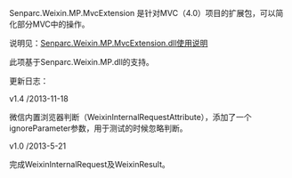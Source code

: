  Senparc.Weixin.MP.MvcExtension 是针对MVC（4.0）项目的扩展包，可以简化部分MVC中的操作。
 
 说明见：[Senparc.Weixin.MP.MvcExtension.dll使用说明](https://github.com/JeffreySu/WeiXinMPSDK/wiki/Senparc.Weixin.MP.MvcExtension.dll%E4%BD%BF%E7%94%A8%E8%AF%B4%E6%98%8E)
 

 此项基于Senparc.Weixin.MP.dll的支持。


更新日志：

v1.4 /2013-11-18

微信内置浏览器判断（WeixinInternalRequestAttribute），添加了一个ignoreParameter参数，用于测试的时候忽略判断。

v1.0 /2013-5-21

完成WeixinInternalRequest及WeixinResult。

